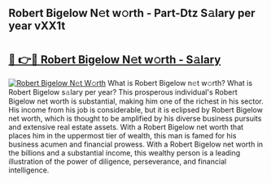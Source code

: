 ## Robert Bigelow N𝚎t w𝚘rth - Part-Dtz S𝚊lary per year vXX1t

# <h2><a href="http://gc1n7c.nevu.top/?p=Robert+Bigelow">🔗 👉🔴 Robert Bigelow N𝚎t w𝚘rth - S𝚊lary</a></h2>

[![Robert Bigelow N𝚎t W𝚘rth](https://i.imgur.com/Oavwk0R.jpeg)](http://gc1n7c.nevu.top/?p=Robert+Bigelow)
What is Robert Bigelow n𝚎t w𝚘rth? What is Robert Bigelow s𝚊lary per year?
This prosperous individual's Robert Bigelow net worth is substantial, making him one of the richest in his sector. His income from his job is considerable, but it is eclipsed by Robert Bigelow net worth, which is thought to be amplified by his diverse business pursuits and extensive real estate assets. With a Robert Bigelow net worth that places him in the uppermost tier of wealth, this man is famed for his business acumen and financial prowess. With a Robert Bigelow net worth in the billions and a substantial income, this wealthy person is a leading illustration of the power of diligence, perseverance, and financial intelligence.
